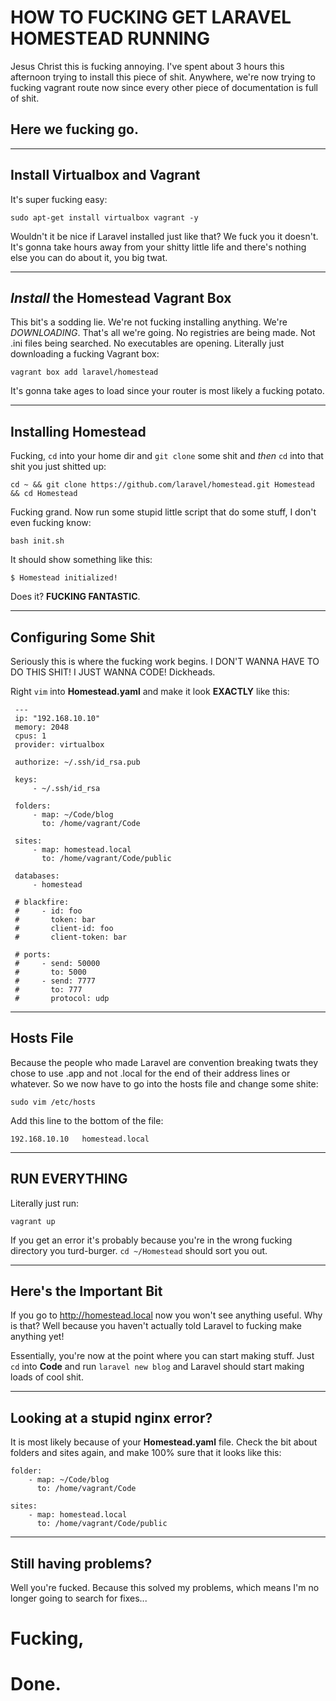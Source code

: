 # HOW TO FUCKING GET LARAVEL HOMESTEAD RUNNING

Jesus Christ this is fucking annoying. I've spent about 3 hours this afternoon trying to install this piece of shit. Anywhere, we're now trying to fucking vagrant route now since every other piece of documentation is full of shit.

## Here we fucking go.

---

## Install Virtualbox and Vagrant

It's super fucking easy:

	sudo apt-get install virtualbox vagrant -y

Wouldn't it be nice if Laravel installed just like that? We fuck you it doesn't. It's gonna take hours away from your shitty little life and there's nothing else you can do about it, you big twat.

---

## *Install* the Homestead Vagrant Box

This bit's a sodding lie. We're not fucking installing anything. We're *DOWNLOADING*. That's all we're going. No registries are being made. Not .ini files being searched. No executables are opening. Literally just downloading a fucking Vagrant box:

	vagrant box add laravel/homestead

It's gonna take ages to load since your router is most likely a fucking potato.

---

## Installing Homestead

Fucking, `cd` into your home dir and `git clone` some shit and *then* `cd` into that shit you just shitted up:

	cd ~ && git clone https://github.com/laravel/homestead.git Homestead && cd Homestead

Fucking grand. Now run some stupid little script that do some stuff, I don't even fucking know:

	bash init.sh

It should show something like this:

	$ Homestead initialized!

Does it? **FUCKING FANTASTIC**.

---

## Configuring Some Shit

Seriously this is where the fucking work begins. I DON'T WANNA HAVE TO DO THIS SHIT! I JUST WANNA CODE! Dickheads.

Right `vim` into **Homestead.yaml** and make it look **EXACTLY** like this:

	 ---
	 ip: "192.168.10.10"
	 memory: 2048
	 cpus: 1
	 provider: virtualbox
	 
	 authorize: ~/.ssh/id_rsa.pub
	 
	 keys:
		 - ~/.ssh/id_rsa
	 
	 folders:
		 - map: ~/Code/blog
		   to: /home/vagrant/Code
	 
	 sites:
		 - map: homestead.local
		   to: /home/vagrant/Code/public
	 
	 databases:
		 - homestead
	 
	 # blackfire:
	 #     - id: foo
	 #       token: bar
	 #       client-id: foo
	 #       client-token: bar
	 
	 # ports:
	 #     - send: 50000
	 #       to: 5000
	 #     - send: 7777
	 #       to: 777
	 #       protocol: udp

---

## Hosts File

Because the people who made Laravel are convention breaking twats they chose to use .app and not .local for the end of their address lines or whatever. So we now have to go into the hosts file and change some shite:

	sudo vim /etc/hosts

Add this line to the bottom of the file:

	192.168.10.10	homestead.local

---

## RUN EVERYTHING

Literally just run:

	vagrant up

If you get an error it's probably because you're in the wrong fucking directory you turd-burger. `cd ~/Homestead` should sort you out.

---

## Here's the Important Bit

If you go to http://homestead.local now you won't see anything useful. Why is that? Well because you haven't actually told Laravel to fucking make anything yet!

Essentially, you're now at the point where you can start making stuff. Just `cd` into **Code** and run `laravel new blog` and Laravel should start making loads of cool shit.

---

## Looking at a stupid **nginx** error? 

It is most likely because of your **Homestead.yaml** file. Check the bit about folders and sites again, and make 100% sure that it looks like this:

	folder:
		- map: ~/Code/blog
		  to: /home/vagrant/Code

	sites:
		- map: homestead.local
		  to: /home/vagrant/Code/public

---

## Still having problems?

Well you're fucked. Because this solved my problems, which means I'm no longer going to search for fixes...

# Fucking,
# Done.

